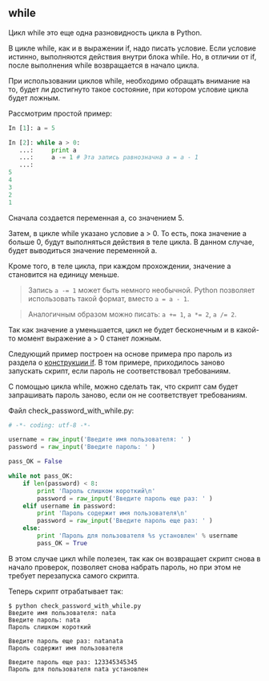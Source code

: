 ## while

Цикл while это еще одна разновидность цикла в Python. 

В цикле while, как и в выражении if, надо писать условие.
Если условие истинно, выполняются действия внутри блока while. 
Но, в отличии от if, после выполнения while возвращается в начало цикла.

При использовании циклов while, необходимо обращать внимание на то, будет ли достигнуто такое состояние, при котором условие цикла будет ложным.

Рассмотрим простой пример:
```python
In [1]: a = 5

In [2]: while a > 0:
   ...:     print a
   ...:     a -= 1 # Эта запись равнозначна a = a - 1
   ...:     
5
4
3
2
1
```

Сначала создается переменная а, со значением 5.

Затем, в цикле while указано условие a > 0. То есть, пока значение а больше 0, будут выполняться действия в теле цикла. В данном случае, будет выводиться значение переменной а.

Кроме того, в теле цикла, при каждом прохождении, значение а становится на единицу меньше.

> Запись ```a -= 1``` может быть немного необычной. Python позволяет использовать такой формат, вместо ```a = a - 1```.

> Аналогичным образом можно писать: ```a += 1```, ```a *= 2```, ```a /= 2```.

Так как значение а уменьшается, цикл не будет бесконечным и в какой-то момент выражение a > 0 станет ложным.

Следующий пример построен на основе примера про пароль из раздела о [конструкции if](./05_control_structures/1_if_else.md).
В том примере, приходилось заново запускать скрипт, если пароль не соответствовал требованиям.

С помощью цикла while, можно сделать так, что скрипт сам  будет запрашивать пароль заново, если он не соответствует требованиям.

Файл check_password_with_while.py:
```python
# -*- coding: utf-8 -*-

username = raw_input('Введите имя пользователя: ' )
password = raw_input('Введите пароль: ' )

pass_OK = False

while not pass_OK:
    if len(password) < 8:
        print 'Пароль слишком короткий\n'
        password = raw_input('Введите пароль еще раз: ' )
    elif username in password:
        print 'Пароль содержит имя пользователя\n'
        password = raw_input('Введите пароль еще раз: ' )
    else:
        print 'Пароль для пользователя %s установлен' % username
        pass_OK = True
```

В этом случае цикл while полезен, так как он возвращает скрипт снова в начало проверок, позволяет снова набрать пароль, но при этом не требует перезапуска самого скрипта.


Теперь скрипт отрабатывает так:
```
$ python check_password_with_while.py
Введите имя пользователя: nata
Введите пароль: nata
Пароль слишком короткий

Введите пароль еще раз: natanata
Пароль содержит имя пользователя

Введите пароль еще раз: 123345345345
Пароль для пользователя nata установлен
```

